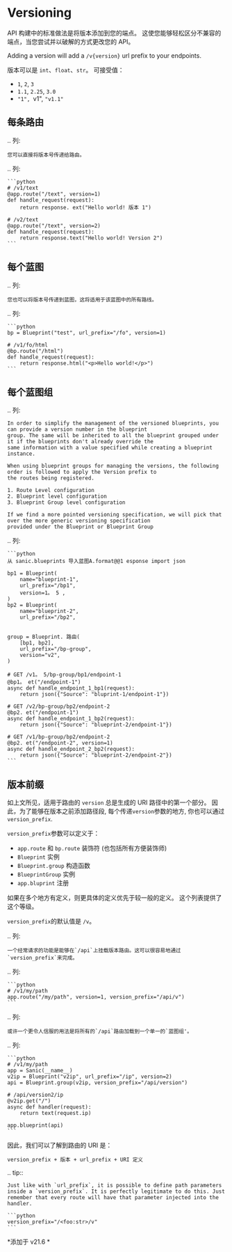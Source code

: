 # Versioning

API 构建中的标准做法是将版本添加到您的端点。 这使您能够轻松区分不兼容的端点，当您尝试并以破解的方式更改您的 API。

Adding a version will add a `/v{version}` url prefix to your endpoints.

版本可以是 `int`、`float`、`str`。 可接受值：

- `1`, `2`, `3`
- `1.1`, `2.25`, `3.0`
- `"1", `v1", `"v1.1"`

## 每条路由

.. 列:

```
您可以直接将版本号传递给路由。
```

.. 列:

````
```python
# /v1/text
@app.route("/text", version=1)
def handle_request(request):
    return response. ext("Hello world! 版本 1")

# /v2/text
@app.route("/text", version=2)
def handle_request(request):
    return response.text("Hello world! Version 2")
```
````

## 每个蓝图

.. 列:

```
您也可以将版本号传递到蓝图，这将适用于该蓝图中的所有路线。
```

.. 列:

````
```python
bp = Blueprint("test", url_prefix="/fo", version=1)

# /v1/fo/html
@bp.route("/html")
def handle_request(request):
    return response.html("<p>Hello world!</p>")
```
````

## 每个蓝图组

.. 列:

```
In order to simplify the management of the versioned blueprints, you can provide a version number in the blueprint
group. The same will be inherited to all the blueprint grouped under it if the blueprints don't already override the
same information with a value specified while creating a blueprint instance.

When using blueprint groups for managing the versions, the following order is followed to apply the Version prefix to
the routes being registered.

1. Route Level configuration
2. Blueprint level configuration
3. Blueprint Group level configuration

If we find a more pointed versioning specification, we will pick that over the more generic versioning specification
provided under the Blueprint or Blueprint Group
```

.. 列:

````
```python
从 sanic.blueprints 导入蓝图A.format@@1 esponse import json

bp1 = Blueprint(
    name="blueprint-1",
    url_prefix="/bp1",
    version=1。 5 ,
)
bp2 = Blueprint(
    name="blueprint-2",
    url_prefix="/bp2",


group = Blueprint. 路由(
    [bp1, bp2],
    url_prefix="/bp-group",
    version="v2",
)

# GET /v1。 5/bp-group/bp1/endpoint-1
@bp1。 et("/endpoint-1")
async def handle_endpoint_1_bp1(request):
    return json({"Source": "bluprint-1/endpoint-1"})

# GET /v2/bp-group/bp2/endpoint-2
@bp2. et("/endpoint-1")
async def handle_endpoint_1_bp2(request):
    return json({"Source": "blueprint-2/endpoint-1"})

# GET /v1/bp-group/bp2/endpoint-2
@bp2. et("/endpoint-2", version=1)
async def handle_endpoint_2_bp2(request):
    return json({"Source": "blueprint-2/endpoint-2"})
```
````

## 版本前缀

如上文所见，适用于路由的 `version` 总是生成的 URI 路径中的第一个部分。 因此，为了能够在版本之前添加路径段, 每个传递`version`参数的地方, 你也可以通过 `version_prefix`.

`version_prefix`参数可以定义于：

- `app.route` 和 `bp.route` 装饰符 (也包括所有方便装饰师)
- `Blueprint` 实例
- `Blueprint.group` 构造函数
- `BlueprintGroup` 实例
- `app.bluprint` 注册

如果在多个地方有定义，则更具体的定义优先于较一般的定义。 这个列表提供了这个等级。

`version_prefix`的默认值是 `/v`。

.. 列:

```
一个经常请求的功能是能够在`/api`上挂载版本路由。这可以很容易地通过`version_prefix`来完成。
```

.. 列:

````
```python
# /v1/my/path
app.route("/my/path", version=1, version_prefix="/api/v")
```
````

.. 列:

```
或许一个更令人信服的用法是将所有的`/api`路由加载到一个单一的`蓝图组'。
```

.. 列:

````
```python
# /v1/my/path
app = Sanic(__name__)
v2ip = Blueprint("v2ip", url_prefix="/ip", version=2)
api = Blueprint.group(v2ip, version_prefix="/api/version")

# /api/version2/ip
@v2ip.get("/")
async def handler(request):
    return text(request.ip)

app.blueprint(api)
```
````

因此，我们可以了解到路由的 URI 是：

```
version_prefix + 版本 + url_prefix + URI 定义
```

.. tip::

````
Just like with `url_prefix`, it is possible to define path parameters inside a `version_prefix`. It is perfectly legitimate to do this. Just remember that every route will have that parameter injected into the handler.

```python
version_prefix="/<foo:str>/v"
```
````

\*添加于 v21.6 \*
